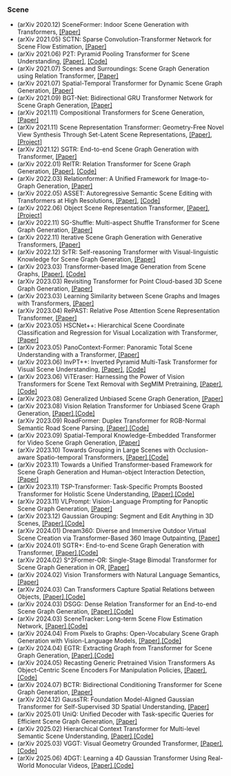 ### Scene
- (arXiv 2020.12) SceneFormer: Indoor Scene Generation with Transformers, [[Paper]](https://arxiv.org/pdf/2012.09793.pdf)
- (arXiv 2021.05) SCTN: Sparse Convolution-Transformer Network for Scene Flow Estimation, [[Paper]](https://arxiv.org/pdf/2105.04447.pdf)
- (arXiv 2021.06) P2T: Pyramid Pooling Transformer for Scene Understanding, [[Paper]](https://arxiv.org/pdf/2106.12011.pdf), [[Code]](https://github.com/yuhuan-wu/P2T)
- (arXiv 2021.07) Scenes and Surroundings: Scene Graph Generation using Relation Transformer, [[Paper]](https://arxiv.org/pdf/2107.05448.pdf)
- (arXiv 2021.07) Spatial-Temporal Transformer for Dynamic Scene Graph Generation, [[Paper]](https://arxiv.org/pdf/2107.12309.pdf)
- (arXiv 2021.09) BGT-Net: Bidirectional GRU Transformer Network for Scene Graph Generation, [[Paper]](https://arxiv.org/pdf/2109.05346.pdf)
- (arXiv 2021.11) Compositional Transformers for Scene Generation, [[Paper]](https://arxiv.org/pdf/2111.08960.pdf)
- (arXiv 2021.11) Scene Representation Transformer: Geometry-Free Novel View Synthesis Through Set-Latent Scene Representations, [[Paper]](https://arxiv.org/pdf/2111.13152.pdf), [[Project]](https://srt-paper.github.io/)
- (arXiv 2021.12) SGTR: End-to-end Scene Graph Generation with Transformer, [[Paper]](https://arxiv.org/pdf/2112.12970.pdf)
- (arXiv 2022.01) RelTR: Relation Transformer for Scene Graph Generation, [[Paper]](https://arxiv.org/pdf/2201.11460.pdf), [[Code]](https://github.com/yrcong/RelTR)
- (arXiv 2022.03) Relationformer: A Unified Framework for Image-to-Graph Generation, [[Paper]](https://arxiv.org/pdf/2203.10202.pdf)
- (arXiv 2022.05) ASSET: Autoregressive Semantic Scene Editing with Transformers at High Resolutions, [[Paper]](https://arxiv.org/pdf/2205.12231.pdf), [[Code]](https://github.com/DifanLiu/ASSET)
- (arXiv 2022.06) Object Scene Representation Transformer, [[Paper]](https://arxiv.org/pdf/2206.06922.pdf), [[Project]](https://osrt-paper.github.io/)
- (arXiv 2022.11) SG-Shuffle: Multi-aspect Shuffle Transformer for Scene Graph Generation, [[Paper]](https://arxiv.org/pdf/2211.04773.pdf)
- (arXiv 2022.11) Iterative Scene Graph Generation with Generative Transformers, [[Paper]](https://arxiv.org/pdf/2211.16636.pdf)
- (arXiv 2022.12) SrTR: Self-reasoning Transformer with Visual-linguistic Knowledge for Scene Graph Generation, [[Paper]](https://arxiv.org/pdf/2212.09329.pdf)
- (arXiv 2023.03) Transformer-based Image Generation from Scene Graphs, [[Paper]](https://arxiv.org/pdf/2303.04634.pdf), [[Code]](https://github.com/perceivelab/trf-sg2im)
- (arXiv 2023.03) Revisiting Transformer for Point Cloud-based 3D Scene Graph Generation, [[Paper]](https://arxiv.org/pdf/2303.11048.pdf)
- (arXiv 2023.03) Learning Similarity between Scene Graphs and Images with Transformers, [[Paper]](https://arxiv.org/pdf/2304.00590.pdf)
- (arXiv 2023.04) RePAST: Relative Pose Attention Scene Representation Transformer, [[Paper]](https://arxiv.org/pdf/2304.00947.pdf)
- (arXiv 2023.05) HSCNet++: Hierarchical Scene Coordinate Classification and Regression for Visual Localization with Transformer, [[Paper]](https://arxiv.org/pdf/2305.03595.pdf)
- (arXiv 2023.05) PanoContext-Former: Panoramic Total Scene Understanding with a Transformer, [[Paper]](https://arxiv.org/pdf/2305.12497.pdf)
- (arXiv 2023.06) InvPT++: Inverted Pyramid Multi-Task Transformer for Visual Scene Understanding, [[Paper]](https://arxiv.org/pdf/2306.04842.pdf), [[Code]](https://github.com/prismformore/Multi-Task-Transformer/tree/main/InvPT)
- (arXiv 2023.06) ViTEraser: Harnessing the Power of Vision Transformers for Scene Text Removal with SegMIM Pretraining, [[Paper]](https://arxiv.org/pdf/2306.12106.pdf), [[Code]](https://github.com/shannanyinxiang/ViTEraser)
- (arXiv 2023.08) Generalized Unbiased Scene Graph Generation, [[Paper]](https://arxiv.org/pdf/2308.04802.pdf)
- (arXiv 2023.08) Vision Relation Transformer for Unbiased Scene Graph Generation, [[Paper]](https://arxiv.org/pdf/2308.09472.pdf),[[Code]](https://github.com/visinf/veto)
- (arXiv 2023.09) RoadFormer: Duplex Transformer for RGB-Normal Semantic Road Scene Parsing, [[Paper]](https://arxiv.org/pdf/2309.10356.pdf),[[Code]](https://github.com/visinf/veto)
- (arXiv 2023.09) Spatial-Temporal Knowledge-Embedded Transformer for Video Scene Graph Generation, [[Paper]](https://arxiv.org/pdf/2309.13237.pdf)
- (arXiv 2023.10) Towards Grouping in Large Scenes with Occlusion-aware Spatio-temporal Transformers, [[Paper]](https://arxiv.org/pdf/2310.19447.pdf),[[Code]](http://cic.tju.edu.cn/faculty/likun/projects/GroupTrans)
- (arXiv 2023.11) Towards a Unified Transformer-based Framework for Scene Graph Generation and Human-object Interaction Detection, [[Paper]](https://arxiv.org/pdf/2311.01755.pdf)
- (arXiv 2023.11) TSP-Transformer: Task-Specific Prompts Boosted Transformer for Holistic Scene Understanding, [[Paper]](https://arxiv.org/pdf/2311.03427.pdf),[[Code]](https://github.com/tb2-sy/TSP-Transformer)
- (arXiv 2023.11) VLPrompt: Vision-Language Prompting for Panoptic Scene Graph Generation, [[Paper]](https://arxiv.org/pdf/2311.16492.pdf)
- (arXiv 2023.12) Gaussian Grouping: Segment and Edit Anything in 3D Scenes, [[Paper]](https://arxiv.org/pdf/2312.00732.pdf),[[Code]](https://github.com/lkeab/gaussian-grouping)
- (arXiv 2024.01) Dream360: Diverse and Immersive Outdoor Virtual Scene Creation via Transformer-Based 360 Image Outpainting, [[Paper]](https://arxiv.org/pdf/2401.10564.pdf)
- (arXiv 2024.01) SGTR+: End-to-end Scene Graph Generation with Transformer, [[Paper]](https://arxiv.org/pdf/2401.12835.pdf),[[Code]](https://github.com/Scarecrow0/SGTR)
- (arXiv 2024.02) S^2Former-OR: Single-Stage Bimodal Transformer for Scene Graph Generation in OR, [[Paper]](https://arxiv.org/pdf/2402.14461.pdf)
- (arXiv 2024.02) Vision Transformers with Natural Language Semantics, [[Paper]](https://arxiv.org/pdf/2402.17863.pdf)
- (arXiv 2024.03) Can Transformers Capture Spatial Relations between Objects, [[Paper]](https://arxiv.org/pdf/2403.00729.pdf),[[Code]](https://sites.google.com/view/spatial-relation)
- (arXiv 2024.03) DSGG: Dense Relation Transformer for an End-to-end Scene Graph Generation, [[Paper]](https://arxiv.org/pdf/2403.14886.pdf),[[Code]](https://github.com/zeeshanhayder/DSGG)
- (arXiv 2024.03) SceneTracker: Long-term Scene Flow Estimation Network, [[Paper]](https://arxiv.org/pdf/2403.19924.pdf),[[Code]](https://github.com/wwsource/SceneTracker)
- (arXiv 2024.04) From Pixels to Graphs: Open-Vocabulary Scene Graph Generation with Vision-Language Models, [[Paper]](https://arxiv.org/pdf/2404.00906.pdf),[[Code]](https://github.com/SHTUPLUS/Pix2Grp_CVPR2024)
- (arXiv 2024.04) EGTR: Extracting Graph from Transformer for Scene Graph Generation, [[Paper]](https://arxiv.org/pdf/2404.02072.pdf),[[Code]](https://github.com/naver-ai/egtr)
- (arXiv 2024.05) Recasting Generic Pretrained Vision Transformers As Object-Centric Scene Encoders For Manipulation Policies, [[Paper]](https://arxiv.org/pdf/2405.15916.pdf),[[Code]](https://sites.google.com/view/robot-soft/)
- (arXiv 2024.07) BCTR: Bidirectional Conditioning Transformer for Scene Graph Generation, [[Paper]](https://arxiv.org/pdf/2407.18715.pdf)
- (arXiv 2024.12) GaussTR: Foundation Model-Aligned Gaussian Transformer for Self-Supervised 3D Spatial Understanding, [[Paper]](https://arxiv.org/pdf/2412.13193.pdf)
- (arXiv 2025.01) UniQ: Unified Decoder with Task-specific Queries for Efficient Scene Graph Generation, [[Paper]](https://arxiv.org/pdf/2501.05687.pdf)
- (arXiv 2025.02) Hierarchical Context Transformer for Multi-level Semantic Scene Understanding, [[Paper]](https://arxiv.org/pdf/2501.05687.pdf),[[Code]](https://github.com/Aurora-hao/HCT)
- (arXiv 2025.03) VGGT: Visual Geometry Grounded Transformer, [[Paper]](https://arxiv.org/pdf/2503.11651.pdf),[[Code]](https://github.com/facebookresearch/vggt)
- (arXiv 2025.06) 4DGT: Learning a 4D Gaussian Transformer Using Real-World Monocular Videos, [[Paper]](https://arxiv.org/pdf/2506.08015.pdf),[[Code]](https://4dgt.github.io/)
